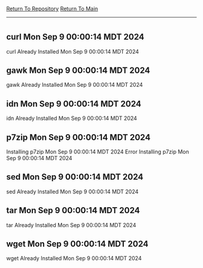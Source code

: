 [Return To Repository](https://github.com/DigitalWarrior/piholeparser/)
[Return To Main](https://github.com/DigitalWarrior/piholeparser/blob/master/RecentRunLogs/Mainlog.md)
____________________________________
# 
## curl Mon Sep  9 00:00:14 MDT 2024
curl Already Installed Mon Sep  9 00:00:14 MDT 2024
## gawk Mon Sep  9 00:00:14 MDT 2024
gawk Already Installed Mon Sep  9 00:00:14 MDT 2024
## idn Mon Sep  9 00:00:14 MDT 2024
idn Already Installed Mon Sep  9 00:00:14 MDT 2024
## p7zip Mon Sep  9 00:00:14 MDT 2024
Installing p7zip Mon Sep  9 00:00:14 MDT 2024
Error Installing p7zip Mon Sep  9 00:00:14 MDT 2024
## sed Mon Sep  9 00:00:14 MDT 2024
sed Already Installed Mon Sep  9 00:00:14 MDT 2024
## tar Mon Sep  9 00:00:14 MDT 2024
tar Already Installed Mon Sep  9 00:00:14 MDT 2024
## wget Mon Sep  9 00:00:14 MDT 2024
wget Already Installed Mon Sep  9 00:00:14 MDT 2024
